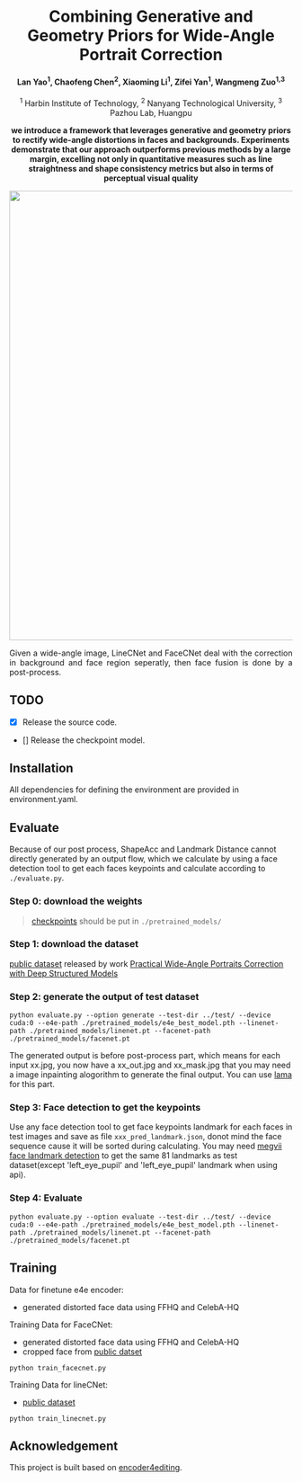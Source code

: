 <div align="center">
<h1>Combining Generative and Geometry Priors for Wide-Angle Portrait Correction</h1>

<h4 align="center">Lan Yao<sup>1</sup>, Chaofeng Chen<sup>2</sup>, Xiaoming Li<sup>1</sup>, Zifei Yan<sup>1</sup>, Wangmeng Zuo<sup>1,3</sup></h4>

<div>
    <sup>1</sup> Harbin Institute of Technology,
    <sup>2</sup> Nanyang Technological University,
    <sup>3</sup> Pazhou Lab, Huangpu
</div>

<!-- [Paper]() | [Project Page]() -->


<p><B>we introduce a framework that leverages generative and geometry priors to rectify wide-angle distortions in faces and  backgrounds.
Experiments demonstrate that our approach outperforms previous methods by a large margin, excelling not only in quantitative measures such as line straightness and shape consistency metrics but also in terms of perceptual visual quality</B></p>

<img src="./figures/intro.png" width="800px">

<!-- <p align="justify">Given a wide-angle image, LineCNet generate the flow to correct distortion in the background for the whole image, while FaceCNet deal with each faces crop and align by face alignment. In FaceCNet, the face first inverse into StyleGAN  latent space by e4e encoder, and a U-Net framework combining the multi-scale features from StyleGAN generate the correction flow. After seperate correction, a post-process is done for face fusion. </p> -->

<p align="justify">Given a wide-angle image, LineCNet and FaceCNet deal with the correction in background and face region seperatly, then face fusion is done by a post-process. </p>

</div>

## TODO
- [x] Release the source code.
- [] Release the checkpoint model.


## Installation

All dependencies for defining the environment are provided in environment.yaml.

## Evaluate

Because of our post process, ShapeAcc and Landmark Distance cannot directly generated by an output flow, which we calculate by using a face detection tool to get each faces keypoints and calculate according to ```./evaluate.py```.

### Step 0: download the weights
> [checkpoints]() should be put in ```./pretrained_models/```

### Step 1: download the dataset

[public dataset](https://pan.baidu.com/share/init?surl=MvwulIIs2CowfQ-8d0gcsQ&pwd=5pe5) released by work [Practical Wide-Angle Portraits Correction with Deep Structured Models](https://github.com/TanJing94/Deep_Portraits_Correction?tab=readme-ov-file)

### Step 2: generate the output of test dataset

```
python evaluate.py --option generate --test-dir ../test/ --device cuda:0 --e4e-path ./pretrained_models/e4e_best_model.pth --linenet-path ./pretrained_models/linenet.pt --facenet-path ./pretrained_models/facenet.pt
```

The generated output is before post-process part, which means for each input xx.jpg, you now have a xx_out.jpg and xx_mask.jpg that you may need a image inpainting alogorithm to generate the final output. You can use [lama](https://github.com/advimman/lama) for this part. 

### Step 3: Face detection to get the keypoints 

Use any face detection tool to get face keypoints landmark for each faces in test images and save as file ```xxx_pred_landmark.json```, donot mind the face sequence cause it will be sorted during calculating.
You may need [megvii face landmark detection](https://www.faceplusplus.com.cn/landmarks/) to get the same 81 landmarks as test dataset(except 'left_eye_pupil' and 'left_eye_pupil' landmark when using api).

### Step 4: Evaluate

```
python evaluate.py --option evaluate --test-dir ../test/ --device cuda:0 --e4e-path ./pretrained_models/e4e_best_model.pth --linenet-path ./pretrained_models/linenet.pt --facenet-path ./pretrained_models/facenet.pt
```

## Training
Data for finetune e4e encoder:
- generated distorted face data using FFHQ and CelebA-HQ

Training Data for FaceCNet:
- generated distorted face data using FFHQ and CelebA-HQ
- cropped face from [public datset](#step-1:-download-the-dataset)

```
python train_facecnet.py
```

Training Data for lineCNet:
- [public dataset](#step-1:-download-the-dataset)

```
python train_linecnet.py
```


## Acknowledgement
This project is built based on [encoder4editing](https://github.com/omertov/encoder4editing). 


